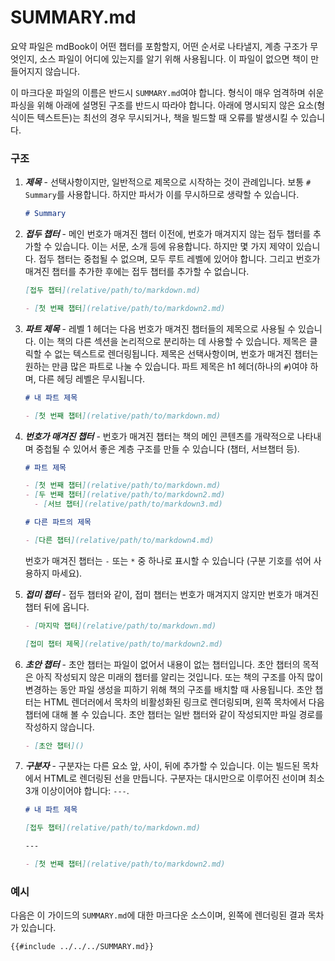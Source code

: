 # SUMMARY.md

요약 파일은 mdBook이 어떤 챕터를 포함할지, 어떤 순서로 나타낼지, 계층 구조가 무엇인지, 소스 파일이 어디에 있는지를 알기 위해 사용됩니다. 이 파일이 없으면 책이 만들어지지 않습니다.

이 마크다운 파일의 이름은 반드시 `SUMMARY.md`여야 합니다. 형식이 매우 엄격하며 쉬운 파싱을 위해 아래에 설명된 구조를 반드시 따라야 합니다. 아래에 명시되지 않은 요소(형식이든 텍스트든)는 최선의 경우 무시되거나, 책을 빌드할 때 오류를 발생시킬 수 있습니다.

### 구조

1. **_제목_** - 선택사항이지만, 일반적으로 제목으로 시작하는 것이 관례입니다. 보통 <code
   class="language-markdown"># Summary</code>를 사용합니다. 하지만 파서가 이를 무시하므로 생략할 수 있습니다.

   ```markdown
   # Summary
   ```

1. **_접두 챕터_** - 메인 번호가 매겨진 챕터 이전에, 번호가 매겨지지 않는 접두 챕터를 추가할 수 있습니다. 이는 서문, 소개 등에 유용합니다. 하지만 몇 가지 제약이 있습니다. 접두 챕터는 중첩될 수 없으며, 모두 루트 레벨에 있어야 합니다. 그리고 번호가 매겨진 챕터를 추가한 후에는 접두 챕터를 추가할 수 없습니다.

   ```markdown
   [접두 챕터](relative/path/to/markdown.md)

   - [첫 번째 챕터](relative/path/to/markdown2.md)
   ```

1. **_파트 제목_** -
   레벨 1 헤더는 다음 번호가 매겨진 챕터들의 제목으로 사용될 수 있습니다.
   이는 책의 다른 섹션을 논리적으로 분리하는 데 사용할 수 있습니다.
   제목은 클릭할 수 없는 텍스트로 렌더링됩니다.
   제목은 선택사항이며, 번호가 매겨진 챕터는 원하는 만큼 많은 파트로 나눌 수 있습니다.
   파트 제목은 h1 헤더(하나의 `#`)여야 하며, 다른 헤딩 레벨은 무시됩니다.

   ```markdown
   # 내 파트 제목

   - [첫 번째 챕터](relative/path/to/markdown.md)
   ```

1. **_번호가 매겨진 챕터_** - 번호가 매겨진 챕터는 책의 메인 콘텐츠를 개략적으로 나타내며
   중첩될 수 있어서 좋은 계층 구조를 만들 수 있습니다
   (챕터, 서브챕터 등).

   ```markdown
   # 파트 제목

   - [첫 번째 챕터](relative/path/to/markdown.md)
   - [두 번째 챕터](relative/path/to/markdown2.md)
     - [서브 챕터](relative/path/to/markdown3.md)

   # 다른 파트의 제목

   - [다른 챕터](relative/path/to/markdown4.md)
   ```

   번호가 매겨진 챕터는 `-` 또는 `*` 중 하나로 표시할 수 있습니다 (구분 기호를 섞어 사용하지 마세요).

1. **_접미 챕터_** - 접두 챕터와 같이, 접미 챕터는 번호가 매겨지지 않지만 번호가 매겨진 챕터 뒤에 옵니다.

   ```markdown
   - [마지막 챕터](relative/path/to/markdown.md)

   [접미 챕터 제목](relative/path/to/markdown2.md)
   ```

1. **_초안 챕터_** - 초안 챕터는 파일이 없어서 내용이 없는 챕터입니다.
   초안 챕터의 목적은 아직 작성되지 않은 미래의 챕터를 알리는 것입니다.
   또는 책의 구조를 아직 많이 변경하는 동안 파일 생성을 피하기 위해 책의 구조를 배치할 때 사용됩니다.
   초안 챕터는 HTML 렌더러에서 목차의 비활성화된 링크로 렌더링되며, 왼쪽 목차에서 다음 챕터에 대해 볼 수 있습니다.
   초안 챕터는 일반 챕터와 같이 작성되지만 파일 경로를 작성하지 않습니다.

   ```markdown
   - [초안 챕터]()
   ```

1. **_구분자_** - 구분자는 다른 요소 앞, 사이, 뒤에 추가할 수 있습니다. 이는 빌드된 목차에서 HTML로 렌더링된 선을 만듭니다. 구분자는 대시만으로 이루어진 선이며 최소 3개 이상이어야 합니다: `---`.

   ```markdown
   # 내 파트 제목

   [접두 챕터](relative/path/to/markdown.md)

   ---

   - [첫 번째 챕터](relative/path/to/markdown2.md)
   ```

### 예시

다음은 이 가이드의 `SUMMARY.md`에 대한 마크다운 소스이며, 왼쪽에 렌더링된 결과 목차가 있습니다.

```markdown
{{#include ../../../SUMMARY.md}}
```
